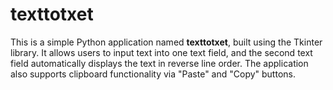 # texttotxet
This is a simple Python application named **texttotxet**, built using the Tkinter library. It allows users to input text into one text field, and the second text field automatically displays the text in reverse line order. The application also supports clipboard functionality via "Paste" and "Copy" buttons.
